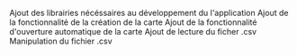 Ajout des librairies nécéssaires au développement du l'application
Ajout de la fonctionnalité de la création de la carte
Ajout de la fonctionnalité d'ouverture automatique de la carte
Ajout de lecture du ficher .csv
Manipulation du fichier .csv

